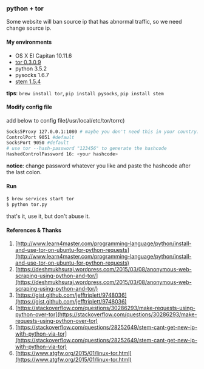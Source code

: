 ### python + tor

Some website will ban source ip that has abnormal traffic, so we need change source ip.

#### My environments

* OS X EI Capitan 10.11.6
* [tor 0.3.0.9](https://www.torproject.org/projects/torbrowser.html.en)
* python 3.5.2
* pysocks 1.6.7
* [stem 1.5.4](https://stem.torproject.org/)

**tips**: `brew install tor`, `pip install pysocks`, `pip install stem`

#### Modify config file

add below to config file(/usr/local/etc/tor/torrc)

```bash
Socks5Proxy 127.0.0.1:1080 # maybe you don't need this in your country.
ControlPort 9051 #default
SocksPort 9050 #default
# use tor --hash-password "123456" to generate the hashcode
HashedControlPassword 16: <your hashcode>
```

**notice**: change password whatever you like and paste the hashcode after the last colon.

#### Run

```bash
$ brew services start tor
$ python tor.py
```

that's it, use it, but don't abuse it.

#### References & Thanks

1. [http://www.learn4master.com/programming-language/python/install-and-use-tor-on-ubuntu-for-python-requests](http://www.learn4master.com/programming-language/python/install-and-use-tor-on-ubuntu-for-python-requests)
2. [https://deshmukhsuraj.wordpress.com/2015/03/08/anonymous-web-scraping-using-python-and-tor/](https://deshmukhsuraj.wordpress.com/2015/03/08/anonymous-web-scraping-using-python-and-tor/)
3. [https://gist.github.com/jefftriplett/9748036](https://gist.github.com/jefftriplett/9748036)
4. [https://stackoverflow.com/questions/30286293/make-requests-using-python-over-tor](https://stackoverflow.com/questions/30286293/make-requests-using-python-over-tor)
5. [https://stackoverflow.com/questions/28252649/stem-cant-get-new-ip-with-python-via-tor](https://stackoverflow.com/questions/28252649/stem-cant-get-new-ip-with-python-via-tor)
6. [https://www.atgfw.org/2015/01/linux-tor.html](https://www.atgfw.org/2015/01/linux-tor.html)